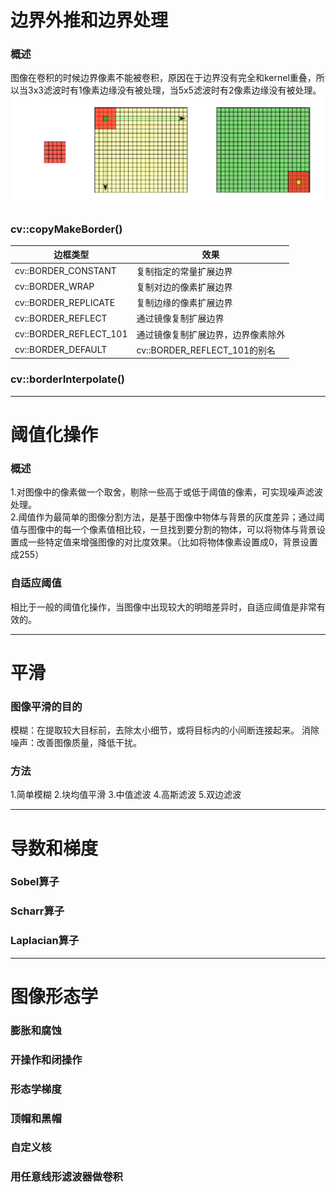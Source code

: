 # 边界外推和边界处理
### 概述
图像在卷积的时候边界像素不能被卷积，原因在于边界没有完全和kernel重叠，所以当3x3滤波时有1像素边缘没有被处理，当5x5滤波时有2像素边缘没有被处理。
![image](https://github.com/Otto-Xu/MyCodeRepository/blob/master/OpenCv/LearningOpenCv3/10.%20Filters%20and%20Convolution/%E8%BE%B9%E7%BC%98%E5%A4%96%E6%8E%A8.png)
### cv::copyMakeBorder()
边框类型|效果
----|----
cv::BORDER_CONSTANT|复制指定的常量扩展边界
cv::BORDER_WRAP|复制对边的像素扩展边界
cv::BORDER_REPLICATE|复制边缘的像素扩展边界
cv::BORDER_REFLECT|通过镜像复制扩展边界
cv::BORDER_REFLECT_101|通过镜像复制扩展边界，边界像素除外
cv::BORDER_DEFAULT|cv::BORDER_REFLECT_101的别名
### cv::borderInterpolate()
----------------------------------------------------------------------------------------------------------
# 阈值化操作
### 概述
1.对图像中的像素做一个取舍，剔除一些高于或低于阈值的像素，可实现噪声滤波处理。  
2.阈值作为最简单的图像分割方法，是基于图像中物体与背景的灰度差异；通过阈值与图像中的每一个像素值相比较，一旦找到要分割的物体，可以将物体与背景设置成一些特定值来增强图像的对比度效果。（比如将物体像素设置成0，背景设置成255）
### 自适应阈值
相比于一般的阈值化操作，当图像中出现较大的明暗差异时，自适应阈值是非常有效的。

----------------------------------------------------------------------------------------------------------
# 平滑
### 图像平滑的目的
模糊：在提取较大目标前，去除太小细节，或将目标内的小间断连接起来。
消除噪声：改善图像质量，降低干扰。
### 方法
1.简单模糊
2.块均值平滑
3.中值滤波
4.高斯滤波
5.双边滤波

 ----------------------------------------------------------------------------------------------------------
 # 导数和梯度
 ### Sobel算子
 ### Scharr算子
 ### Laplacian算子

  ----------------------------------------------------------------------------------------------------------
  # 图像形态学
  ### 膨胀和腐蚀
  ### 开操作和闭操作
  ### 形态学梯度
  ### 顶帽和黑帽
  ### 自定义核
  ### 用任意线形滤波器做卷积
